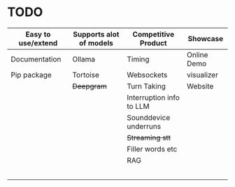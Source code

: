 # TODO

| Easy to use/extend | Supports alot of models | Competitive Product      | Showcase    |
|--------------------|-------------------------|--------------------------|-------------|
| Documentation      | Ollama                  | Timing                   | Online Demo |
| Pip package        | Tortoise                | Websockets               | visualizer  | 
|                    | ~~Deepgram~~            | Turn Taking              | Website     | 
|                    |                         | Interruption info to LLM |             |
|                    |                         | Sounddevice underruns    |             |
|                    |                         | ~~Streaming stt~~        |             |
|                    |                         | Filler words etc         |             |
|                    |                         | RAG                      |             |
|                    |                         |                          |             |
|                    |                         |                          |             |
|                    |                         |                          |             |
|                    |                         |                          |             |
|                    |                         |                          |             |
